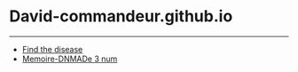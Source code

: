 # David-commandeur.github.io
<hr>
  <ul>
    <li><a href="https://david-commandeur.github.io/Findthedisease/">Find the disease</a></li>
    <li><a href="">Memoire-DNMADe 3 num</a></li>
  </ul>
  
